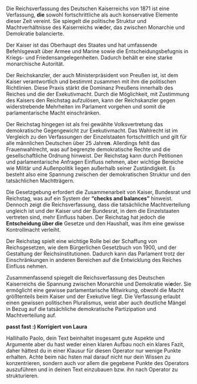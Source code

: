 Die Reichsverfassung des Deutschen Kaiserreichs von 1871 ist eine Verfassung, **die** sowohl fortschrittliche als auch konservative Elemente dieser Zeit vereint. Sie spiegelt die politische Struktur und Machtverhältnisse des Kaiserreichs wi**e**der, das zwischen Monarchie und Demokratie balancierte.

Der Kaiser ist das Oberhaupt des Staates und hat umfassende Befehlsgewalt über Armee und Marine sowie die Entscheidungsbefugnis in Kriegs- und Friedensangelegenheiten. Dadurch behält er eine starke monarchische Autorität.

Der Reichskanzler, der auch Ministerpräsident von Preußen ist, ist dem Kaiser verantwortlich und bestimmt zusammen mit ihm die politischen Richtlinien. Diese Praxis stärkt die Dominanz Preußens innerhalb des Reiches und die der Exekutivmacht. Durch die Möglichkeit, mit Zustimmung des Kaisers den Reichstag aufzulösen, kann der Reichskanzler gegen widerstrebende Mehrheiten im Parlament vorgehen und somit die parlamentarische Macht einschränken.

Der Reichstag hingegen ist als frei gewählte Volksvertretung das demokratische Gegengewicht zur Exekutivmacht. Das Wahlrecht ist im Vergleich zu den Verfassungen der Einzelstaaten fortschrittlich und gilt für alle männlichen Deutschen über 25 Jahre**n**. Allerdings fehlt das Frauenwahlrecht, was auf begrenzte demokratische Rechte und die gesellschaftliche Ordnung hinweist. Der Reichstag kann durch Petitionen und parlamentarische Anfragen Einfluss nehmen, aber wichtige Bereiche wie Militär und Außenpolitik liegen außerhalb seiner Zuständigkeit. Es besteht also eine Spannung zwischen der demokratischen Struktur und den tatsächlichen Machtträgern.

Die Gesetzgebung erfordert die Zusammenarbeit von Kaiser, Bundesrat und Reichstag, was auf ein System der **“checks and balances”** hinweist. Dennoch zeigt die Reichsverfassung, dass die tatsächliche Machtverteilung ungleich ist und der Kaiser und der Bundesrat, in dem die Einzelstaaten vertreten sind, mehr Einfluss haben. Der Reichstag hat jedoch die **Entscheidung über die** Gesetze und den Haushalt, was ihm eine gewisse Kontrollmacht verleiht.

Der Reichstag spielt eine wichtige Rolle bei der Schaffung von Reichsgesetzen, wie dem Bürgerlichen Gesetzbuch von 1900, und der Gestaltung der Reichsinstitutionen. Dadurch kann das Parlament trotz der Einschränkungen in anderen Bereichen auf die Entwicklung des Reiches Einfluss nehmen.

Zusammenfassend spiegelt die Reichsverfassung des Deutschen Kaiserreichs die Spannung zwischen Monarchie und Demokratie wi**e**der. Sie ermöglicht eine gewisse parlamentarische Mitwirkung, obwohl die Macht größtenteils beim Kaiser und der Exekutive liegt. Die Verfassung erlaubt einen gewissen politischen Pluralismus, weist aber auch deutliche Mängel in Bezug auf die tatsächliche demokratische Partizipation und Machtverteilung auf.   



**passt fast :)  Korrigiert von Laura**   

Hallihallo Paolo, dein Text beinhaltet insgesamt gute Aspekte und Argumente aber du hast weder einen klaren Aufbau noch ein klares Fazit, daher hättest du in einer Klausur für diesen Operator nur wenige Punkte erhalten. Achte beim näc hsten mal darauf nicht nur dein Wissen zu konzentrieren, sondern auch vor allem die gegebene Punkte des Operators auszuführen und in deinen Text einzubauen bzw. ihn nach Operator zu strukturieren. 
